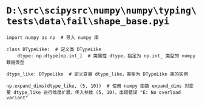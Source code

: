 # `D:\src\scipysrc\numpy\numpy\typing\tests\data\fail\shape_base.pyi`

```
import numpy as np  # 导入 numpy 库

class DTypeLike:  # 定义类 DTypeLike
    dtype: np.dtype[np.int_]  # 类属性 dtype，指定为 np.int_ 类型的 numpy 数据类型

dtype_like: DTypeLike  # 定义变量 dtype_like，类型为 DTypeLike 类的实例

np.expand_dims(dtype_like, (5, 10))  # 使用 numpy 函数 expand_dims 对变量 dtype_like 进行维度扩展，传入参数 (5, 10)，出现错误 "E: No overload variant"
```